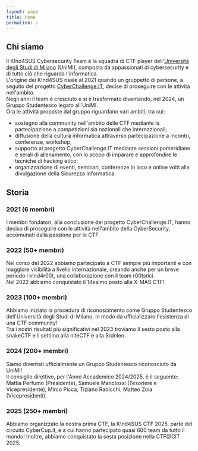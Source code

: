 ```yaml
---
layout: page
title: Home
permalink: /
---
```


## Chi siamo

Il K!nd4SUS Cybersecurity Team è la squadra di CTF player dell'[Università degli Studi di Milano](https://www.unimi.it/) (UniMI), composta da appassionati di cybersecurity e di tutto ciò che riguarda l'informatica. <br>
L'origine dei K!nd4SUS risale al 2021 quando un gruppetto di persone, a seguito del progetto [CyberChallenge.IT](https://cyberchallenge.it/), decise di proseguire con le attività nell'ambito. <br>
Negli anni il team è cresciuto e si è trasformato diventando, nel 2024, un Gruppo Studentesco legato all'UniMI.<br>
Ora le attività proposte dal gruppo riguardano vari ambiti, tra cui:
- sostegno alla community nell'ambito delle CTF mediante la partecipazione a competizioni sia nazionali che internazionali;
- diffusione della cultura informatica attraverso partecipazione a incontri, conferenze, workshop;
- supporto al progetto CyberChallenge.IT mediante sessioni pomeridiane e serali di allenamento, con lo scopo di imparare e approfondire le tecniche di hacking etico;
- organizzazione di eventi, seminari, conferenze in loco e online volti alla divulgazione della Sicurezza Informatica.

## Storia

### 2021 (6 membri)
I membri fondatori, alla conclusione del progetto CyberChallenge.IT, hanno deciso di proseguire con le attività nell'ambito della CyberSecurity, accomunati dalla passione per le CTF. <br>

### 2022 (50+ membri)
Nel corso del 2022 abbiamo partecipato a CTF sempre più importanti e con maggiore visibilità a livello internazionale, creando anche per un breve periodo i k!nd4r00t, una collaborazione con il team r00tstici. <br>
Nel 2022 abbiamo conquistato il 14esimo posto alla X-MAS CTF! <br>

### 2023 (100+ membri)
Abbiamo iniziato la procedura di riconoscimento come Gruppo Studentesco dell'Università degli Studi di Milano, in modo da ufficializzare l'esistenza di una CTF community!<br>
Tra i nostri risultati più significativi nel 2023 troviamo il sesto posto alla snakeCTF e il settimo alla niteCTF e alla Srdnlen. <br>

### 2024 (200+ membri)
Siamo diventati ufficialmente un Gruppo Studentesco riconosciuto da UniMI!<br>
Il consiglio direttivo, per l'Anno Accademico 2024/2025, è il seguente: Mattia Perfumo (Presidente), Samuele Manclossi (Tesoriere e Vicepresidente), Mirco Picca, Tiziano Radicchi, Matteo Zoia (Vicepresidenti).<br>

### 2025 (250+ membri)
Abbiamo organizzato la nostra prima CTF, la K!nd4SUS CTF 2025, parte del circuito CyberCup.it, e a cui hanno partecipato quasi 600 team da tutto il mondo! Inoltre, abbiamo conquistato la sesta posizione nella CTF@CIT 2025.